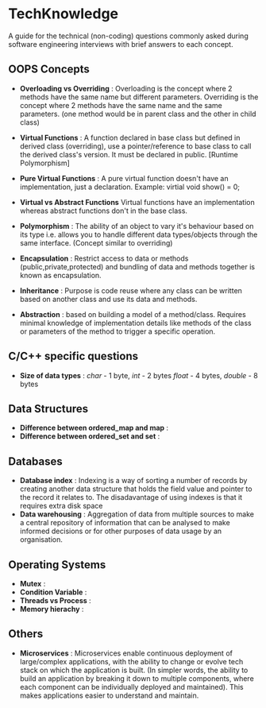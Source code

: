 # TechKnowledge
A guide for the technical (non-coding) questions commonly asked during software engineering interviews with brief answers to each concept.

## OOPS Concepts
* **Overloading vs Overriding** : Overloading is the concept where 2 methods have the same name but different parameters. Overriding is the concept where 2 methods have the same name and the same parameters. (one method would be in parent class and the other in child class)

* **Virtual Functions** : A function declared in base class but defined in derived class (overriding), use a pointer/reference to base class to call the derived class's version. It must be declared in public. [Runtime Polymorphism]

* **Pure Virtual Functions** : A pure virtual function doesn't have an implementation, just a declaration. Example: virtial void show() = 0;

* **Virtual vs Abstract Functions**
Virtual functions have an implementation whereas abstract functions don't in the base class.

* **Polymorphism** : The ability of an object to vary it's behaviour based on its type i.e. allows you to handle different data types/objects through the same interface. (Concept similar to overriding)

* **Encapsulation** : Restrict access to data or methods (public,private,protected) and bundling of data and methods together is known as encapsulation.

* **Inheritance** : Purpose is code reuse where any class can be written based on another class and use its data and methods.

* **Abstraction** : based on building a model of a method/class. Requires minimal knowledge of implementation details like methods of the class or parameters of the method to trigger a specific operation.

## C/C++ specific questions
* **Size of data types** : *char* - 1 byte, *int* - 2 bytes *float* - 4 bytes, *double* - 8 bytes

## Data Structures
* **Difference between ordered_map and map** :
* **Difference between ordered_set and set** :

## Databases
* **Database index** : Indexing is a way of sorting a number of records by creating another data structure that holds the field value and pointer to the record it relates to. The disadavantage of using indexes is that it requires extra disk space
* **Data warehousing** : Aggregation of data from multiple sources to make a central repository of information that can be analysed to make informed decisions or for other purposes of data usage by an organisation. 

## Operating Systems
* **Mutex** :  
* **Condition Variable** :
* **Threads vs Process** :
* **Memory hierachy** :


## Others
* **Microservices** : Microservices enable continuous deployment of large/complex applications, with the ability to change or evolve tech stack on which the application is built. (In simpler words, the ability to build an application by breaking it down to multiple components, where each component can be individually deployed and maintained).
This makes applications easier to understand and maintain.